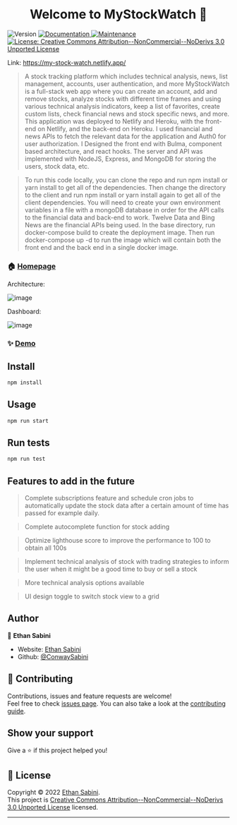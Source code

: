 <h1 align="center">Welcome to MyStockWatch 👋</h1>
<p>
  <img alt="Version" src="https://img.shields.io/badge/version-1.0.0-blue.svg?cacheSeconds=2592000" />
  <a href="https://github.com/ConwaySabini/MyStockWatch#readme" target="_blank">
    <img alt="Documentation" src="https://img.shields.io/badge/documentation-yes-brightgreen.svg" />
  </a>
  <a href="https://github.com/ConwaySabini/MyStockWatch/graphs/commit-activity" target="_blank">
    <img alt="Maintenance" src="https://img.shields.io/badge/Maintained%3F-yes-green.svg" />
  </a>
  <a href="https://github.com/ConwaySabini/MyStockWatch/blob/master/LICENSE" target="_blank">
    <img alt="License: Creative Commons Attribution--NonCommercial--NoDerivs 3.0 Unported License" src="https://img.shields.io/github/license/ConwaySabini/MyStockWatch" />
  </a>
</p>

Link: https://my-stock-watch.netlify.app/

> A stock tracking platform which includes technical analysis, news, list management, accounts, user authentication, and more
> MyStockWatch is a full-stack web app where you can create an account, add and remove stocks, 
  analyze stocks with different time frames and using various technical analysis indicators, 
  keep a list of favorites, create custom lists, check financial news and stock specific news, and more. 
  This application was deployed to Netlify and Heroku, with the front-end on Netlify, and the back-end on Heroku. 
  I used financial and news APIs to fetch the relevant data for the application and Auth0 for user authorization. 
  I Designed the front end with Bulma, component based architecture, and react hooks. 
  The server and API was implemented with NodeJS, Express, and MongoDB for storing the users, stock data, etc.
  
  > To run this code locally, you can clone the repo and run npm install or yarn install to get all of the dependencies.
  Then change the directory to the client and run npm install or yarn install again to get all of the client dependencies.
  You will need to create your own environment variables in a file with a mongoDB database in order for the API calls to 
  the financial data and back-end to work. Twelve Data and Bing News are the financial APIs being used.
  In the base directory, run docker-compose build to create the deployment image.
  Then run docker-compose up -d to run the image which will contain both the front end and the back end in a single docker image.

### 🏠 [Homepage](https://github.com/ConwaySabini/MyStockWatch#readme)

Architecture:


![image](https://user-images.githubusercontent.com/53063791/194472711-b0909676-e376-4e81-a0e8-959c3c1b3e20.png)


Dashboard:



![image](https://user-images.githubusercontent.com/53063791/194472676-66281f63-96f0-4bca-baf4-6acc528662e8.png)


### ✨ [Demo](https://my-stock-watch.netlify.app/)

## Install

```sh
npm install
```

## Usage

```sh
npm run start
```

## Run tests

```sh
npm run test
```

## Features to add in the future

> Complete subscriptions feature and schedule cron jobs to automatically update the stock data after a certain amount of time has passed for example daily.

> Complete autocomplete function for stock adding

> Optimize lighthouse score to improve the performance to 100 to obtain all 100s

> Implement technical analysis of stock with trading strategies to inform the user when it might be a good time to buy or sell a stock

> More technical analysis options available

> UI design toggle to switch stock view to a grid
## Author

👤 **Ethan Sabini**

* Website: [Ethan Sabini](https://conwaysabini.github.io/portfolio/)
* Github: [@ConwaySabini](https://github.com/ConwaySabini)

## 🤝 Contributing

Contributions, issues and feature requests are welcome!<br />Feel free to check [issues page](https://github.com/ConwaySabini/MyStockWatch/issues). You can also take a look at the [contributing guide](https://github.com/ConwaySabini/MyStockWatch/blob/master/CONTRIBUTING.md).

## Show your support

Give a ⭐️ if this project helped you!

## 📝 License

Copyright © 2022 [Ethan Sabini](https://github.com/ConwaySabini).<br />
This project is [Creative Commons Attribution--NonCommercial--NoDerivs 3.0 Unported License](https://github.com/ConwaySabini/MyStockWatch/blob/master/LICENSE) licensed.

***
